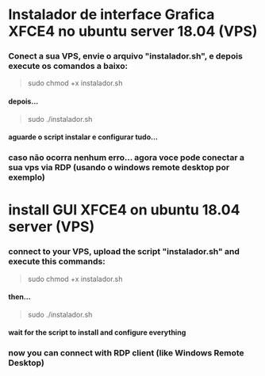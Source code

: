 # Instalador de interface Grafica XFCE4 no ubuntu server 18.04 (VPS)

### Conect a sua VPS, envie o arquivo "instalador.sh", e depois execute os comandos a baixo:

> sudo chmod +x instalador.sh

#### depois...

> sudo ./instalador.sh

#### aguarde o script instalar e configurar tudo...

### caso não ocorra nenhum erro... agora voce pode conectar a sua vps via RDP (usando o windows remote desktop por exemplo)


# install GUI XFCE4 on ubuntu 18.04 server (VPS)

### connect to your VPS, upload the script "instalador.sh" and execute this commands:

> sudo chmod +x instalador.sh

#### then...

> sudo ./instalador.sh

#### wait for the script to install and configure everything

### now you can connect with RDP client (like Windows Remote Desktop)
